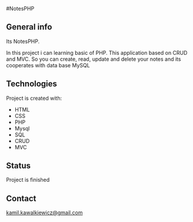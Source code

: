 #NotesPHP

## General info

Its NotesPHP.

In this project i can learning basic of PHP.
This application based on CRUD and MVC. So you can create, read, update and delete your notes and its 
cooperates with data base MySQL

## Technologies

Project is created with:

- HTML
- CSS
- PHP
- Mysql
- SQL
- CRUD
- MVC

## Status

Project is finished

## Contact

kamil.kawalkiewicz@gmail.com
